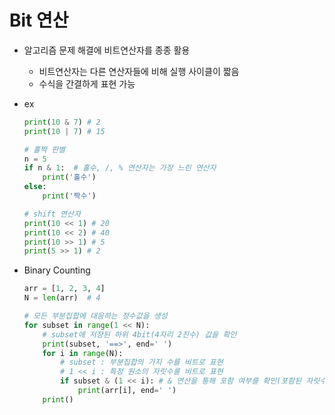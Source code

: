 # Bit 연산

- 알고리즘 문제 해결에 비트연산자를 종종 활용

  - 비트연산자는 다른 연산자들에 비해 실행 사이클이 짧음
  - 수식을 간결하게 표현 가능

- ex

  ```python
  print(10 & 7) # 2
  print(10 | 7) # 15
  
  # 홀짝 판별
  n = 5
  if n & 1:  # 홀수, /, % 연산자는 가장 느린 연산자
      print('홀수')
  else:
      print('짝수')
  
  # shift 연산자
  print(10 << 1) # 20
  print(10 << 2) # 40
  print(10 >> 1) # 5
  print(5 >> 1) # 2
  ```

  

- Binary Counting

  ```python
  arr = [1, 2, 3, 4]
  N = len(arr)  # 4
  
  # 모든 부분집합에 대응하는 정수값을 생성
  for subset in range(1 << N):
      # subset에 저장된 하위 4bit(4자리 2진수) 값을 확인
      print(subset, '==>', end=' ')
      for i in range(N):
          # subset : 부분집합의 가지 수를 비트로 표현
          # 1 << i : 특정 원소의 자릿수를 비트로 표현
          if subset & (1 << i): # & 연산을 통해 포함 여부를 확인(포함된 자릿수의 원소만 1로 표현됨)
              print(arr[i], end=' ')
      print()
  ```

  
